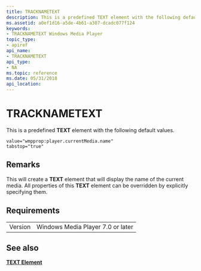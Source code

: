 ```yaml
---
title: TRACKNAMETEXT
description: This is a predefined TEXT element with the following default values.
ms.assetid: a0ef1d16-a5de-4b61-a307-dcadc077f124
keywords:
- TRACKNAMETEXT Windows Media Player
topic_type:
- apiref
api_name:
- TRACKNAMETEXT
api_type:
- NA
ms.topic: reference
ms.date: 05/31/2018
api_location: 
---
```


# TRACKNAMETEXT

This is a predefined **TEXT** element with the following default values.

``` syntax
value="wmpprop:player.currentMedia.name"
tabstop="true"
```

## Remarks

This will create a **TEXT** element that will display the name of the current media. All properties of this **TEXT** element can be overridden by explicitly specifying them.

## Requirements



|                    |                                              |
|--------------------|----------------------------------------------|
| Version<br/> | Windows Media Player 7.0 or later<br/> |



## See also

<dl> <dt>

[**TEXT Element**](text-element.md)
</dt> </dl>

 

 





